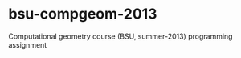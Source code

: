 bsu-compgeom-2013
=================

Computational geometry course (BSU, summer-2013) programming assignment

